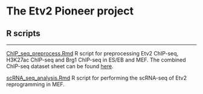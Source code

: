 # The Etv2 Pioneer project

## R scripts
-------------------------------------------------------------------------------------
[ChIP_seq_preprocess.Rmd](ChIP_seq_preprocess.Rmd) R script for preprocessing Etv2 ChIP-seq, H3K27ac ChIP-seq and Brg1 ChIP-seq in ES/EB and MEF.  The combined ChIP-seq dataset sheet can be found [here](https://docs.google.com/spreadsheets/d/1UWiduM3Pv-GsVGmfxFApnyVBI1THMR8n8wHg5st3b5c/edit?usp=sharing).  

[scRNA_seq_analysis.Rmd](scRNA_seq_analysis.Rmd) R script for performing the scRNA-seq of Etv2 reprogramming in MEF. 
